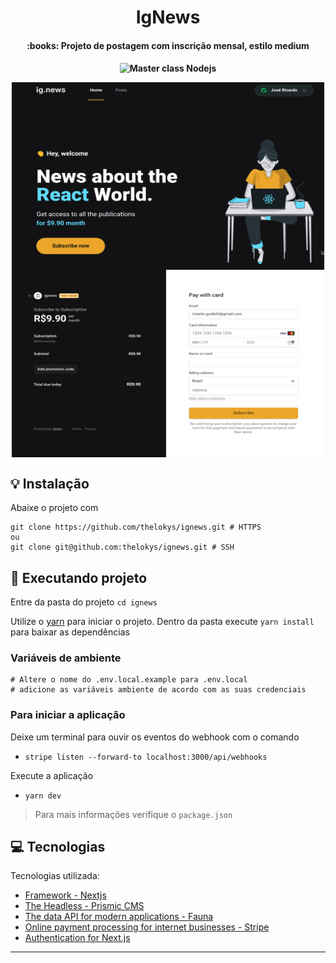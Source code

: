 <h1 align="center">
    IgNews
</h1>

<h4 align="center">
   :books: Projeto de postagem com inscrição mensal, estilo medium
</h4>
 
<h4/>
<p align="center">
  <img src="https://img.shields.io/badge/NextJS%20-Ignite-red" alt="Master class Nodejs"/>
<p/>

<p align="center">
    <img align="center" src=".github/website.png" height="300" width="500"/>
    <br/>
    <img align="center" src=".github/payment.png" height="300" width="500"/>
<p/>

## :bulb: Instalação

Abaixe o projeto com 
```shell
git clone https://github.com/thelokys/ignews.git # HTTPS
ou
git clone git@github.com:thelokys/ignews.git # SSH
```
## :rocket: Executando projeto

Entre da pasta do projeto `cd ignews`

Utilize o [yarn](https://classic.yarnpkg.com/lang/en/) para iniciar o projeto. Dentro da pasta execute `yarn install` para baixar as dependências

### Variáveis de ambiente
```
# Altere o nome do .env.local.example para .env.local
# adicione as variáveis ambiente de acordo com as suas credenciais
```

### Para iniciar a aplicação

Deixe um terminal para ouvir os eventos do webhook com o comando

- `stripe listen --forward-to localhost:3000/api/webhooks`

Execute a aplicação

- `yarn dev`

> Para mais informações verifique o `package.json`

## :computer: Tecnologias
  
Tecnologias utilizada:
- [Framework - Nextjs](https://nodejs.org/en/)
- [The Headless - Prismic CMS](https://prismic.io/) 
- [The data API for modern applications - Fauna](https://fauna.com/)
- [Online payment processing for internet businesses - Stripe](https://stripe.com/en-br)
- [Authentication for Next.js](https://next-auth.js.org/)

---
